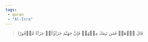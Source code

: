 ```yaml
---
tags: 
 - quran 
 - "Al-Isra"
---
```


> قَالَ ٱذۡهَبۡ فَمَن تَبِعَكَ مِنۡهُمۡ فَإِنَّ جَهَنَّمَ جَزَآؤُكُمۡ جَزَآءٗ مَّوۡفُورٗا
